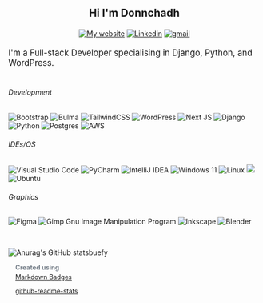 
 <div id="header" align="center">

## Hi I'm Donnchadh
</div>


<div id="header" align="center" style="margin-top: 20px;">

[![My website](https://img.shields.io/badge/website-000000?style=for-the-badge&logo=About.me&logoColor=white&labelColor=gray)](https://myapp-dmcginley.vercel.app/)  [![Linkedin](https://img.shields.io/badge/LinkedIn-0077B5?style=for-the-badge&logo=linkedin&logoColor=white)](https://www.linkedin.com/in/donnchadh-mc-ginley/) [![gmail](https://img.shields.io/badge/Gmail-D14836?style=for-the-badge&logo=gmail&logoColor=white)](mailto:mcginley.donn@gmail.com?subject=Fullstack%20develiper%20query)
</div>


<div id="header" align="start" style="font-size:1.2em; margin-top: 20px;">
I'm a Full-stack Developer specialising in Django, Python, and WordPress.
</div>


<div id="header" align="center" style="margin-top: 40px; max-width: ">
<div id="header" align="start" style="max-width: 1000px">

###### Development

<!-- https://github.com/Ileriayo/markdown-badges -->
![Bootstrap](https://img.shields.io/badge/bootstrap-%238511FA.svg?style=for-the-badge&logo=bootstrap&logoColor=white) ![Bulma](https://img.shields.io/badge/bulma-00D0B1?style=for-the-badge&logo=bulma&logoColor=white) ![TailwindCSS](https://img.shields.io/badge/tailwindcss-%2338B2AC.svg?style=for-the-badge&logo=tailwind-css&logoColor=white)
![WordPress](https://img.shields.io/badge/WordPress-%23117AC9.svg?style=for-the-badge&logo=WordPress&logoColor=white) ![Next JS](https://img.shields.io/badge/Next-black?style=for-the-badge&logo=next.js&logoColor=white) ![Django](https://img.shields.io/badge/django-%23092E20.svg?style=for-the-badge&logo=django&logoColor=white) ![Python](https://img.shields.io/badge/python-3670A0?style=for-the-badge&logo=python&logoColor=ffdd54) ![Postgres](https://img.shields.io/badge/postgres-%23316192.svg?style=for-the-badge&logo=postgresql&logoColor=white) ![AWS](https://img.shields.io/badge/AWS-%23FF9900.svg?style=for-the-badge&logo=amazon-aws&logoColor=white)
</div>


<div id="header" align="start" style="max-width: 1000px">

###### IDEs/OS
![Visual Studio Code](https://img.shields.io/badge/Visual%20Studio%20Code-0078d7.svg?style=for-the-badge&logo=visual-studio-code&logoColor=white) ![PyCharm](https://img.shields.io/badge/pycharm-143?style=for-the-badge&logo=pycharm&logoColor=black&color=black&labelColor=green) ![IntelliJ IDEA](https://img.shields.io/badge/IntelliJIDEA-000000.svg?style=for-the-badge&logo=intellij-idea&logoColor=white)
![Windows 11](https://img.shields.io/badge/Windows%2011-%230079d5.svg?style=for-the-badge&logo=Windows%2011&logoColor=white) ![Linux](https://img.shields.io/badge/Linux-FCC624?style=for-the-badge&logo=linux&logoColor=black) ![](https://img.shields.io/badge/Fedora-294172?style=for-the-badge&logo=fedora&logoColor=white) ![Ubuntu](https://img.shields.io/badge/Ubuntu-E95420?style=for-the-badge&logo=ubuntu&logoColor=white)
</div>


<div id="header" align="start" style="max-width: 1000px">

###### Graphics
<!-- https://github.com/Ileriayo/markdown-badges -->

![Figma](https://img.shields.io/badge/figma-%23F24E1E.svg?style=for-the-badge&logo=figma&logoColor=white) ![Gimp Gnu Image Manipulation Program](https://img.shields.io/badge/Gimp-657D8B?style=for-the-badge&logo=gimp&logoColor=FFFFFF) ![Inkscape](https://img.shields.io/badge/Inkscape-e0e0e0?style=for-the-badge&logo=inkscape&logoColor=080A13) ![Blender](https://img.shields.io/badge/blender-%23F5792A.svg?style=for-the-badge&logo=blender&logoColor=white)


&nbsp;

![Anurag's GitHub statsbuefy](https://github-readme-stats.vercel.app/api?username=anuraghazra&show_icons=true&show=reviews&custom_title=My+Stats&hide=contribs&theme=buefy)



<div style="font-size:.8rem; margin-left:14px;">
<p style="font-size:.8rem; font-weight:bold; margin-bottom:4px; color:#757e88;">Created using</p>
<a style="font-size:.8rem;" href="https://github.com/Ileriayo/markdown-badges" rel="noopener noreferrer" target="_blank">Markdown Badges</a>

<a style="font-size:.8rem;" href="https://github.com/anuraghazra/github-readme-stats/tree/master" rel="noopener noreferrer" target="_blank">github-readme-stats</a>

</div>

</div>


